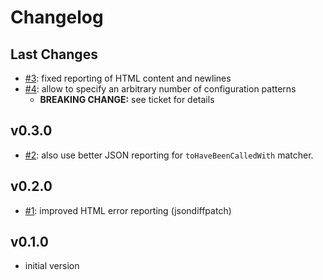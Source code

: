 # Changelog

## Last Changes

- [#3](https://github.com/LaxarJS/webpack-jasmine-html-runner-plugin/issues/3): fixed reporting of HTML content and newlines
- [#4](https://github.com/LaxarJS/webpack-jasmine-html-runner-plugin/issues/4): allow to specify an arbitrary number of configuration patterns
    + **BREAKING CHANGE:** see ticket for details


## v0.3.0

- [#2](https://github.com/LaxarJS/webpack-jasmine-html-runner-plugin/issues/2): also use better JSON reporting for `toHaveBeenCalledWith` matcher.


## v0.2.0

 - [#1](https://github.com/LaxarJS/webpack-jasmine-html-runner-plugin/issues/1): improved HTML error reporting (jsondiffpatch)


## v0.1.0

 - initial version
